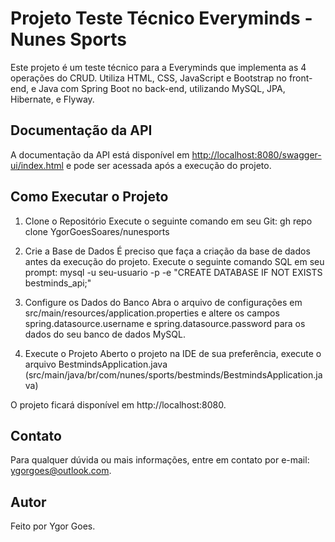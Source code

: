 # Projeto Teste Técnico Everyminds - Nunes Sports

Este projeto é um teste técnico para a Everyminds que implementa as 4 operações do CRUD. Utiliza HTML, CSS, JavaScript e Bootstrap no front-end, e Java com Spring Boot no back-end, utilizando MySQL, JPA, Hibernate, e Flyway.

## Documentação da API

A documentação da API está disponível em [http://localhost:8080/swagger-ui/index.html](http://localhost:8080/swagger-ui/index.html) e pode ser acessada após a execução do projeto.

## Como Executar o Projeto

1. Clone o Repositório
Execute o seguinte comando em seu Git: 
gh repo clone YgorGoesSoares/nunesports

2. Crie a Base de Dados
É preciso que faça a criação da base de dados antes da execução do projeto. Execute o seguinte comando SQL em seu prompt:
mysql -u seu-usuario -p -e "CREATE DATABASE IF NOT EXISTS bestminds_api;"

4. Configure os Dados do Banco
Abra o arquivo de configurações em src/main/resources/application.properties e altere os campos spring.datasource.username e spring.datasource.password para os dados do seu banco de dados MySQL.

5. Execute o Projeto
Aberto o projeto na IDE de sua preferência, execute o arquivo BestmindsApplication.java (src/main/java/br/com/nunes/sports/bestminds/BestmindsApplication.java)

O projeto ficará disponível em http://localhost:8080.

## Contato
Para qualquer dúvida ou mais informações, entre em contato por e-mail: ygorgoes@outlook.com.

## Autor
Feito por Ygor Goes.
